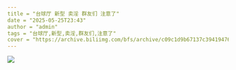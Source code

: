 ```yaml
---
title = "台球厅 新型 卖淫 群友们 注意了"
date = "2025-05-25T23:43"
author = "admin"
tags = "台球厅,新型,卖淫,群友们,注意了"
cover = "https://archive.biliimg.com/bfs/archive/c09c1d9b67137c39419476a58cc4b912765e7a06.jpg"
---
```


![](https://archive.biliimg.com/bfs/archive/c09c1d9b67137c39419476a58cc4b912765e7a06.jpg)